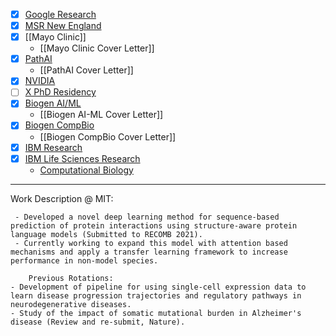 - [x] [Google Research](https://www.google.com/about/careers/applications/u/0/)
- [x] [MSR New England](https://careers.microsoft.com/us/en/job/935056/Research-Intern-Machine-learning-for-biology-and-healthcare)
- [x] [[Mayo Clinic]]
    - [[Mayo Clinic Cover Letter]]
- [x]  [PathAI](https://www.pathai.com/careers/?gh_jid=4948987002)
    - [[PathAI Cover Letter]]
- [x]  [NVIDIA](https://www.linkedin.com/jobs/view/2176613561/)
- [ ]  [X PhD Residency](https://x.company/careers-at-x/4979967002/)
- [x]  [Biogen AI/ML](https://jobs.smartrecruiters.com/Biogen/743999726745200-co-op-machine-learning-and-artificial-intelligence)
    - [[Biogen AI-ML Cover Letter]]
- [x]  [Biogen CompBio](https://jobs.smartrecruiters.com/Biogen/743999726368944-intern-computational-biology-human-target-validation-core)
    - [[Biogen CompBio Cover Letter]]
- [x] [IBM Research](https://careers.ibm.com/ShowJob/Id/955999/Research-Summer-Intern-PhD-2021/?lang=en)
- [x] [IBM Life Sciences Research](https://careers.ibm.com/ShowJob/Id/1036335/)
    - [Computational Biology](https://researcher.watson.ibm.com/researcher/view_group.php?id=137)
---


Work Description @ MIT:
    
     - Developed a novel deep learning method for sequence-based prediction of protein interactions using structure-aware protein language models (Submitted to RECOMB 2021).
     - Currently working to expand this model with attention based mechanisms and apply a transfer learning framework to increase performance in non-model species.

        Previous Rotations:
    - Development of pipeline for using single-cell expression data to learn disease progression trajectories and regulatory pathways in neurodegenerative diseases.
    - Study of the impact of somatic mutational burden in Alzheimer's disease (Review and re-submit, Nature).